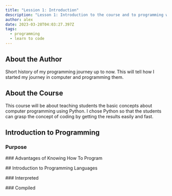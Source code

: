 ```yaml
---
title: "Lession 1: Introduction"
description: "Lesson 1: Introduction to the course and to programming with Python."
author: alex
date: 2023-03-28T04:03:27.397Z
tags:
  - programming
  - learn to code
---
```

## A﻿bout the Author

S﻿hort history of my programming journey up to now. This will tell how I started my journey in computer and programming them.

## A﻿bout the Course

T﻿his course will be about teaching students the basic concepts about computer programming using Python. I chose Python so that the students can grasp the concept of coding by getting the results easily and fast.

## I﻿ntroduction to Programming

### P﻿urpose

\#﻿## Advantages of Knowing How To Program

\#﻿# Introduction to Programming Languages

\#﻿## Interpreted

\#﻿## Compiled